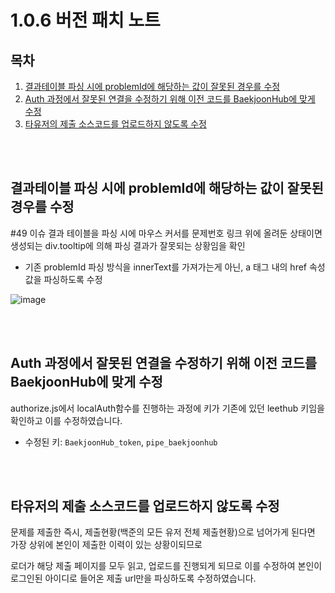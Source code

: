 # 1.0.6 버전 패치 노트

## 목차

1. [결과테이블 파싱 시에 problemId에 해당하는 값이 잘못된 경우를 수정](#------------problemid--------------------)
2. [Auth 과정에서 잘못된 연결을 수정하기 위해 이전 코드를 BaekjoonHub에 맞게 수정](#auth-----------------------------baekjoonhub-------)
3. [타유저의 제출 소스코드를 업로드하지 않도록 수정](#--------------------------)

<br/><br/>
## 결과테이블 파싱 시에 problemId에 해당하는 값이 잘못된 경우를 수정
#49 이슈 결과 테이블을 파싱 시에 마우스 커서를 문제번호 링크 위에 올려둔 상태이면 생성되는 div.tooltip에 의해 파싱 결과가 잘못되는 상황임을 확인
- 기존 problemId 파싱 방식을 innerText를 가져가는게 아닌, a 태그 내의 href 속성값을 파싱하도록 수정

![image](https://user-images.githubusercontent.com/31976959/150940021-810641b4-38c4-4aa7-bcae-4d986fba59cf.png)

<br/><br/>
## Auth 과정에서 잘못된 연결을 수정하기 위해 이전 코드를 BaekjoonHub에 맞게 수정
authorize.js에서 localAuth함수를 진행하는 과정에 키가 기존에 있던 leethub 키임을 확인하고 이를 수정하였습니다. 

- 수정된 키: `BaekjoonHub_token`, `pipe_baekjoonhub`

<br/><br/>
## 타유저의 제출 소스코드를 업로드하지 않도록 수정
문제를 제출한 즉시, 제출현황(백준의 모든 유저 전체 제출현황)으로 넘어가게 된다면 가장 상위에 본인이 제출한 이력이 있는 상황이되므로 

로더가 해당 제출 페이지를 모두 읽고, 업로드를 진행되게 되므로 이를 수정하여 본인이 로그인된 아이디로 들어온 제출 url만을 파싱하도록 수정하였습니다.